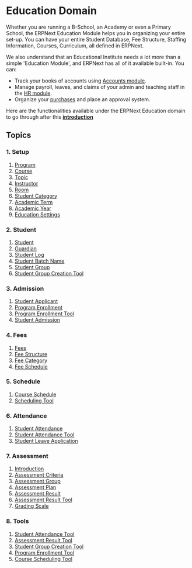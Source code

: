 
# Education Domain



Whether you are running a B-School, an Academy or even a Primary School, the ERPNext Education Module helps you in organizing your entire set-up. You can have your entire Student Database, Fee Structure, Staffing Information, Courses, Curriculum, all defined in ERPNext.


We also understand that an Educational Institute needs a lot more than a simple 'Education Module', and ERPNext has all of it available built-in. You can:


* Track your books of accounts using [Accounts module](/docs/en/accounts).
* Manage payroll, leaves, and claims of your admin and teaching staff in the [HR module](/docs/en/human-resources).
* Organize your [purchases](/docs/en/buying) and place an approval system.


Here are the functionalities available under the ERPNext Education domain to go through after this **[introduction](/docs/en/education/introduction)**


## Topics


### 1. Setup


1. [Program](/docs/en/education/program)
2. [Course](/docs/en/education/course)
3. [Topic](/docs/en/education/topic)
4. [Instructor](/docs/en/education/instructor)
5. [Room](/docs/en/education/room)
6. [Student Category](/docs/en/education/student-category)
7. [Academic Term](/docs/en/education/academic-term)
8. [Academic Year](/docs/en/education/academic-year)
9. [Education Settings](/docs/en/education/education-settings)


### 2. Student


1. [Student](/docs/en/education/student)
2. [Guardian](/docs/en/education/guardian)
3. [Student Log](/docs/en/education/student-log)
4. [Student Batch Name](/docs/en/education/student-batch-name)
5. [Student Group](/docs/en/education/student-group)
6. [Student Group Creation Tool](/docs/en/education/student-group-creation-tool)


### 3. Admission


1. [Student Applicant](/docs/en/education/student-applicant)
2. [Program Enrollment](/docs/en/education/program-enrollment)
3. [Program Enrollment Tool](/docs/en/education/program-enrollment-tool)
4. [Student Admission](/docs/en/education/student_admission)


### 4. Fees


1. [Fees](/docs/en/education/fees)
2. [Fee Structure](/docs/en/education/fee-structure)
3. [Fee Category](/docs/en/education/fee-category)
4. [Fee Schedule](/docs/en/education/fee-schedule)


### 5. Schedule


1. [Course Schedule](/docs/en/education/course-schedule)
2. [Scheduling Tool](/docs/en/education/scheduling-tool)


### 6. Attendance


1. [Student Attendance](/docs/en/education/student-attendance)
2. [Student Attendance Tool](/docs/en/education/student-attendance-tool)
3. [Student Leave Application](/docs/en/education/student-leave-application)


### 7. Assessment


1. [Introduction](/docs/en/education/assessment-introduction)
2. [Assessment Criteria](/docs/en/education/assessment_criteria)
3. [Assessment Group](/docs/en/education/assessment_group)
4. [Assessment Plan](/docs/en/education/assessment_plan)
5. [Assessment Result](/docs/en/education/assessment_result)
6. [Assessment Result Tool](/docs/en/education/assessment_result_tool)
7. [Grading Scale](/docs/en/education/grading_scale)



### 8. Tools


1. [Student Attendance Tool](/docs/en/education/student-attendance-tool)
2. [Assessment Result Tool](/docs/en/education/assessment_result_tool)
3. [Student Group Creation Tool](/docs/en/education/student-group-creation-tool)
4. [Program Enrollment Tool](/docs/en/education/program-enrollment-tool)
5. [Course Scheduling Tool](/docs/en/education/course-scheduling-tool)




